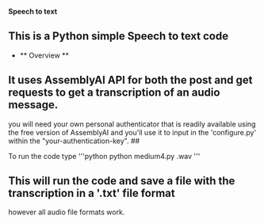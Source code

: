  **Speech to text**



## This is a Python simple Speech to text code ##

* ** Overview **

## It uses  AssemblyAI API for both the post and get requests  to get a transcription of an audio message.
you will need your own personal  authenticator that is readily available using the free version 
of AssemblyAI and you'll use it to input in the 'configure.py' within the "your-authentication-key". ##

To run the code  type 
'''python
python medium4.py <name-of-the-audio-file>.wav
'''

## This will run the code and save a file with the transcription in a '<file-name>.txt' file format



however all audio file formats work.
##
